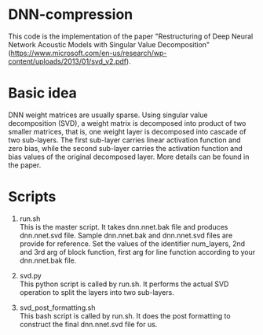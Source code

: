 # DNN-compression

This code is the implementation of the paper "Restructuring of Deep Neural 
Network Acoustic Models with Singular Value Decomposition" 
(https://www.microsoft.com/en-us/research/wp-content/uploads/2013/01/svd_v2.pdf). 

# Basic idea
DNN weight matrices are usually sparse. Using singular value decomposition 
(SVD), a weight matrix is decomposed into product of two smaller matrices, 
that is, one weight layer is decomposed into cascade of two sub-layers. 
The first sub-layer carries linear activation function and zero bias, 
while the second sub-layer carries the activation function and bias values of 
the original decomposed layer. More details can be found in the paper. 

# Scripts
1. run.sh  
This is the master script. 
It takes dnn.nnet.bak file and produces dnn.nnet.svd file. 
Sample dnn.nnet.bak and dnn.nnet.svd files are provide for reference.
Set the values of the identifier num_layers, 2nd and 3rd arg of block 
function, first arg for line function according to your dnn.nnet.bak file. 

2. svd.py  
This python script is called by run.sh. It performs the actual SVD operation to
split the layers into two sub-layers. 

3. svd_post_formatting.sh  
This bash script is called by run.sh. It does the post formatting to 
construct the final dnn.nnet.svd file for us. 
